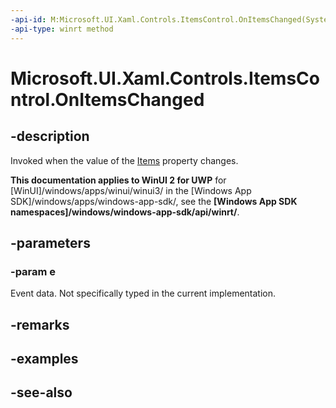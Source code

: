 ```yaml
---
-api-id: M:Microsoft.UI.Xaml.Controls.ItemsControl.OnItemsChanged(System.Object)
-api-type: winrt method
---
```


<!-- Method syntax
virtual protected void OnItemsChanged(System.Object e)
-->

# Microsoft.UI.Xaml.Controls.ItemsControl.OnItemsChanged

## -description
Invoked when the value of the [Items](itemscontrol_items.md) property changes.

**This documentation applies to WinUI 2 for UWP** for [WinUI]/windows/apps/winui/winui3/ in the [Windows App SDK]/windows/apps/windows-app-sdk/, see the **[Windows App SDK namespaces]/windows/windows-app-sdk/api/winrt/**.

## -parameters
### -param e
Event data. Not specifically typed in the current implementation.

## -remarks

## -examples

## -see-also
